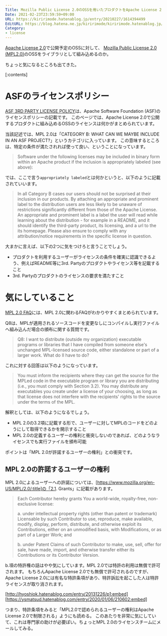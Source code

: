 ```yaml
---
Title: Mozilla Public License 2.0のOSSを用いたプロダクトをApache License 2.0で公開できるのか
Date: 2021-02-23T23:59:59+09:00
URL: https://kiririmode.hatenablog.jp/entry/20210227/1614394499
EditURL: https://blog.hatena.ne.jp/kiririmode/kiririmode.hatenablog.jp/atom/entry/26006613696950729
Category:
- license
---
```


[Apache License 2.0](https://www.apache.org/licenses/LICENSE-2.0)で公開予定のOSSに対して、
[Mozilla Public License 2.0 (MPL2.0)](https://www.mozilla.org/en-US/MPL/2.0/)のOSSをライブラリとして組み込めるのか。

ちょっと気になるところも出てきた。

[:contents]

# ASFのライセンスポリシー

[ASF 3RD PARTY LICENSE POLICY](https://www.apache.org/legal/resolved.html)は、Apache Software Foundation (ASF)のライセンスポリシーの記載です。
このページでは、Apache License 2.0で公開するプロダクトに組み込めるOSSのライセンスは何かがまとめられています。

当該記述では、MPL 2.0は「CATEGORY B: WHAT CAN WE MAYBE INCLUDE IN AN ASF PROJECT?」というカテゴリに入っています。
この意味するところは、特定の条件が満たされれば使って良い、ということになっています。

> Software under the following licenses may be included in binary form within an Apache product if the inclusion is appropriately labeled (see above):

では、ここで言う`appropriately labeled`とは何かというと、以下のように記載されていいます。

> In all Category B cases our users should not be surprised at their inclusion in our products. 
> By attaching an appropriate and prominent label to the distribution users are less likely 
> to be unaware of restrictions significantly different from those of the Apache License. 
> An appropriate and prominent label is a label the user will read while learning about the 
> distribution - for example in a README, and it should identify the third-party product, 
> its licensing, and a url to the its homepage. Please also ensure to comply with any 
> attribution/notice requirements in the specific license in question.

大まかに言えば、以下の2つに気をつけろと言うことでしょう。

- プロダクトを利用するユーザーがライセンスの条件を確実に認識できるよう、例えばREADME等に3rd. Partyのプロダクトやライセンス等を記載すること
- 3rd. Partyのプロダクトのライセンスの要求を満たすこと

# 気にしていること

[MPL 2.0 FAQ](https://www.mozilla.org/en-US/MPL/2.0/FAQ/)には、MPL 2.0に関わるFAQがわかりやすくまとめられています。

Q8は、MPLが適用されるソースコードを変更なしにコンパイルし実行ファイルへ組み込んだ場合の頒布に関する質問です。

> Q8: I want to distribute (outside my organization) executable programs or libraries that I have compiled from someone else's unchanged MPL-licensed source code, 
> either standalone or part of a larger work. What do II have to do?

これに対する回答は以下のようになっています。

> You must inform the recipients where they can get the source for the MPLed code in the executable program or library you are distributing (i.e., you must comply with Section 3.2). 
> You may distribute any executables you create under a license of your choosing, as long as that license does not interfere with the recipients' rights to the source under the terms of the MPL.

解釈としては、以下のようになるでしょう。

- MPL 2.0の3.2項に記載する形で、ユーザーに対してMPLのコードをどのようにして取得できるかを開示すること
- MPL 2.0の定義するユーザーの権利と衝突しないのであれば、どのようなライセンスでも実行ファイルを頒布可能

ポイントは「MPL 2.0が許諾するユーザーの権利」との衝突です。

## MPL 2.0の許諾するユーザーの権利

MPL 2.0によるユーザーへの許諾については、[https://www.mozilla.org/en-US/MPL/2.0/:title]の「2.1. Grants」に記載があります。

<!-- textlint-disable -->
> Each Contributor hereby grants You a world-wide, royalty-free, non-exclusive license:
> 
> a. under intellectual property rights (other than patent or trademark) Licensable by such Contributor to use, reproduce, make available, 
> modify, display, perform, distribute, and otherwise exploit its Contributions, either on an unmodified basis, with Modifications, or as part of a Larger Work; and
> 
> b. under Patent Claims of such Contributor to make, use, sell, offer for sale, have made, import, and otherwise transfer either 
> its Contributions or its Contributor Version.
<!-- textlint-enable -->

b.項の特許権の話はやや気にしています。MPL 2.0では特許の利用は無償で許可されます。
もちろんApache License 2.0でも無償で許可されるのですが、Apache License 2.0には有名な特許条項があり、特許訴訟を起こした人は特許ライセンスが取り消されます。

[http://hyoshiok.hatenablog.com/entry/20131226/p1:embed]
[https://ysmatsud.hatenablog.com/entry/2020/01/06/210602:embed]

つまり、特許条項をみると「MPL2.0で認められるユーザーの権利はApache License 2.0で制限される」ようにも読める。
このあたりを非常に気にしていて、これは専門家の助けが必要ぽい。ちょっとMPL 2.0のライセンスチームにメールしてみる。
